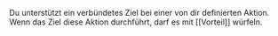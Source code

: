 Du unterstützt ein verbündetes Ziel bei einer von dir definierten Aktion. Wenn das Ziel diese Aktion durchführt, darf es mit [[Vorteil]] würfeln.